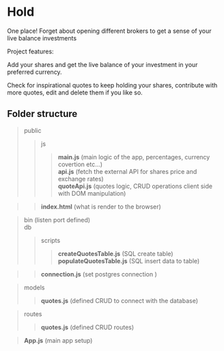 # Hold

One place! Forget about opening different brokers to get a sense of your live balance investments

Project features:

Add your shares and get the live balance of your investment in your preferred currency.

Check for inspirational quotes to keep holding your shares, contribute with more quotes, edit and delete them if you like so.

## Folder structure

> public
>
> > js
> >
> > > **main.js** (main logic of the app, percentages, currency covertion etc...)  
> > > **api.js** (fetch the external API for shares price and exchange rates)  
> > > **quoteApi.js** (quotes logic, CRUD operations client side with DOM manipulation)

> > **index.html** (what is render to the browser)

> bin (listen port defined)  
> db
>
> > scripts
> >
> > > **createQuotesTable.js** (SQL create table)  
> > > **populateQuotesTable.js** (SQL insert data to table)

> > **connection.js** (set postgres connection )

> models
>
> > **quotes.js** (defined CRUD to connect with the database)

> routes
>
> > **quotes.js** (defined CRUD routes)

> **App.js** (main app setup)
